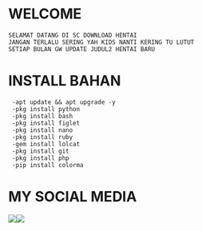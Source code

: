 # WELCOME
    SELAMAT DATANG DI SC DOWNLOAD HENTAI
    JANGAN TERLALU SERING YAH KIDS NANTI KERING TU LUTUT
    SETIAP BULAN GW UPDATE JUDUL2 HENTAI BARU

# INSTALL BAHAN
     -apt update && apt upgrade -y
     -pkg install python
     -pkg install bash
     -pkg install figlet
     -pkg install nano
     -pkg install ruby
     -gem install lolcat
     -pkg install git
     -pkg install php
     -pip install colorma

# MY SOCIAL MEDIA
 ​[![](https://img.shields.io/badge/Facebook-blue?logo=Facebook&logoColor=blue&labelColor=white)](https://www.facebook.com/seto.sanwa.3) 
 ​[![](https://img.shields.io/badge/Whatsapp-CHAT-red?logo=Whatsapp&logoColor=Brightgreen&labelColor=white)](https://wa.me/6289514564265?text=Asalamualaikum+bang) <br><br> 
